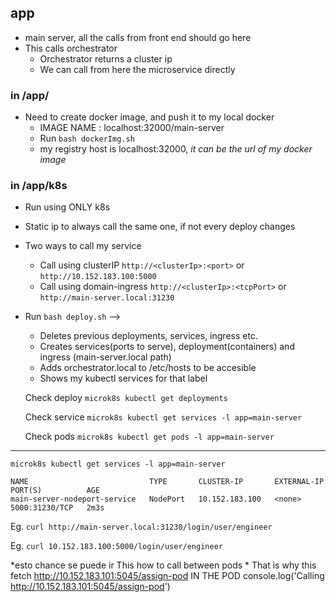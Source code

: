## app 
- main server, all the calls from front end should go here
- This calls orchestrator
    - Orchestrator returns a cluster ip
    - We can call from here the microservice directly

### in /app/
- Need to create docker image, and push it to my local docker
    - IMAGE NAME : localhost:32000/main-server
    - Run `bash dockerImg.sh`
    - my registry host is localhost:32000, *it can be the url of my docker image*


### in /app/k8s 
- Run using ONLY k8s 
- Static ip to always call the same one, if not every deploy changes 
- Two ways to call my service
    - Call using clusterIP `http://<clusterIp>:<port>` or `http://10.152.183.100:5000`
    - Call using domain-ingress `http://<clusterIp>:<tcpPort>` or `http://main-server.local:31230`

- Run `bash deploy.sh` --> 

    - Deletes previous deployments, services, ingress etc.
    - Creates services(ports to serve), deployment(containers) and ingress (main-server.local path)
    - Adds orchestrator.local to /etc/hosts to be accesible 
    - Shows my kubectl services for that label 

    Check deploy   `microk8s kubectl get deployments`

    Check service `microk8s kubectl get services -l app=main-server`

    Check pods `microk8s kubectl get pods -l app=main-server`
------------------------------------


```
microk8s kubectl get services -l app=main-server

NAME                           TYPE       CLUSTER-IP       EXTERNAL-IP   PORT(S)          AGE
main-server-nodeport-service   NodePort   10.152.183.100   <none>        5000:31230/TCP   2m3s
```


Eg.  `curl http://main-server.local:31230/login/user/engineer` 

Eg.  `curl 10.152.183.100:5000/login/user/engineer` 

*esto chance se puede ir 
This how to call between pods
    * That is why this fetch http://10.152.183.101:5045/assign-pod IN THE POD console.log('Calling http://10.152.183.101:5045/assign-pod')
